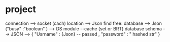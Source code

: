 # project

connection --> socket (cach) 
location  --> Json
find free:  database --> Json ("busy" :"boolean" ) --> DS module --cache (set or BRT)
database schema --> JSON --> { "Usrname" : {Json} -- passed , "password" : " hashed str" }
 
